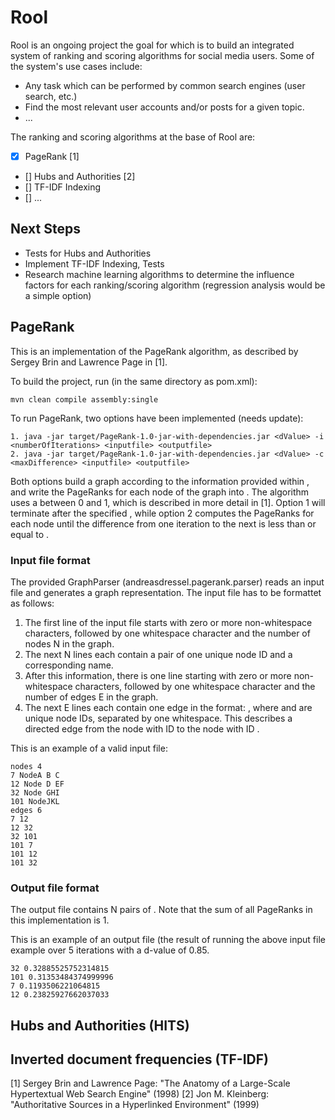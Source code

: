 # Rool

Rool is an ongoing project the goal for which is to build an integrated system of ranking and scoring algorithms for social media users. Some of the system's use cases include:

* Any task which can be performed by common search engines (user search, etc.)
* Find the most relevant user accounts and/or posts for a given topic.
* ...

The ranking and scoring algorithms at the base of Rool are:

- [x] PageRank [1]
- [] Hubs and Authorities [2]
- [] TF-IDF Indexing
- [] ...


## Next Steps

* Tests for Hubs and Authorities
* Implement TF-IDF Indexing, Tests
* Research machine learning algorithms to determine the influence factors for each ranking/scoring algorithm (regression analysis would be a simple option)


## PageRank

This is an implementation of the PageRank algorithm, as described by Sergey Brin and Lawrence Page in [1].

To build the project, run (in the same directory as pom.xml):

    mvn clean compile assembly:single

To run PageRank, two options have been implemented (needs update):

    1. java -jar target/PageRank-1.0-jar-with-dependencies.jar <dValue> -i <numberOfIterations> <inputfile> <outputfile>
    2. java -jar target/PageRank-1.0-jar-with-dependencies.jar <dValue> -c <maxDifference> <inputfile> <outputfile>

Both options build a graph according to the information provided within <inputfile>, and write the PageRanks for each node of the graph into <outputfile>. The algorithm uses a <dValue> between 0 and 1, which is described in more detail in [1]. Option 1 will terminate after the specified <numberOfIterations>, while option 2 computes the PageRanks for each node until the difference from one iteration to the next is less than or equal to <maxDifference>.


### Input file format

The provided GraphParser (andreasdressel.pagerank.parser) reads an input file and generates a graph representation. The input file has to be formattet as follows:

1. The first line of the input file starts with zero or more non-whitespace characters, followed by one whitespace character and the number of nodes N in the graph.
2. The next N lines each contain a pair of one unique node ID and a corresponding name.
3. After this information, there is one line starting with zero or more non-whitespace characters, followed by one whitespace character and the number of edges E in the graph.
4. The next E lines each contain one edge in the format: <from> <to>, where <from> and <to> are unique node IDs, separated by one whitespace. This describes a directed edge from the node with ID <from> to the node with ID <to>.

This is an example of a valid input file:

    nodes 4
    7 NodeA B C
    12 Node D EF
    32 Node GHI
    101 NodeJKL
    edges 6
    7 12
    12 32
    32 101
    101 7
    101 12
    101 32


### Output file format

The output file contains N pairs of <nodeID> <PageRank>. Note that the sum of all PageRanks in this implementation is 1.

This is an example of an output file (the result of running the above input file example over 5 iterations with a d-value of 0.85.

    32 0.32885525752314815
    101 0.31353484374999996
    7 0.1193506221064815
    12 0.23825927662037033

## Hubs and Authorities (HITS)



## Inverted document frequencies (TF-IDF)




[1] Sergey Brin and Lawrence Page: "The Anatomy of a Large-Scale Hypertextual Web Search Engine" (1998)
[2] Jon M. Kleinberg: "Authoritative Sources in a Hyperlinked Environment" (1999)

